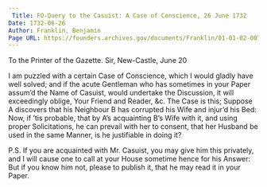 ```yaml
---
 Title: FO-Query to the Casuist: A Case of Conscience, 26 June 1732
Date: 1732-06-26
Author: Franklin, Benjamin
Page URL: https://founders.archives.gov/documents/Franklin/01-01-02-0077
---
```



To the Printer of the Gazette.
  Sir,
  New-Castle, June 20

I am puzzled with a certain Case of Conscience, which I would gladly have well solved; and if the acute Gentleman who has sometimes in your Paper assum’d the Name of Casuist, would undertake the Discussion, it will exceedingly oblige, Your Friend and Reader, &c.
The Case is this;
Suppose A discovers that his Neighbour B has corrupted his Wife and injur’d his Bed: Now, if ’tis probable, that by A’s acquainting B’s Wife with it, and using proper Solicitations, he can prevail with her to consent, that her Husband be used in the same Manner, is he justifiable in doing it?

P.S. If you are acquainted with Mr. Casuist, you may give him this privately, and I will cause one to call at your House sometime hence for his Answer: But if you know him not, please to publish it, that he may read it in your Paper.


